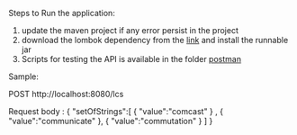 Steps to Run the application:
1. update the maven project if any error persist in the project
2. download the lombok dependency from the [link](https://projectlombok.org/download) and install the runnable jar
3. Scripts for testing the API is available in the folder [postman](/app_lcs_generator/postman)

Sample: 

POST http://localhost:8080/lcs

Request body :
  {
   "setOfStrings":[
      {
         "value":"comcast"
      }
      ,
      {
         "value":"communicate"
      },
      {
         "value":"commutation"
      }
   ]
}




